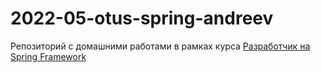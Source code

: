# 2022-05-otus-spring-andreev
Репозиторий с домашними работами в рамках курса <a href="https://otus.ru/lessons/javaspring/">Разработчик на Spring Framework</a>